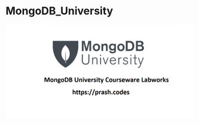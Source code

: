 # MongoDB_University

![MongoDB Univeristy](https://github.com/ip11/MongoDB_University/blob/master/Repo.png)

